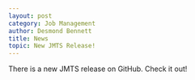```yaml
---
layout: post
category: Job Management
author: Desmond Bennett
title: News
topic: New JMTS Release!
---
```


<p>
    There is a new JMTS release on GitHub. Check it out!
</p>